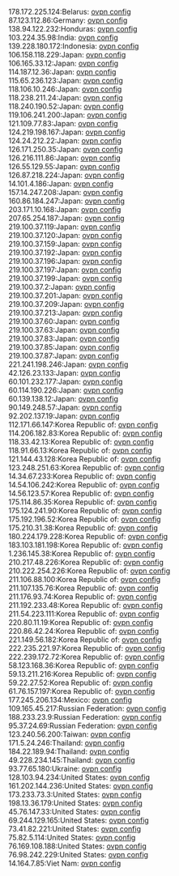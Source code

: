 178.172.225.124:Belarus: [ovpn config](vpn/178_172_225_124.ovpn)  
87.123.112.86:Germany: [ovpn config](vpn/87_123_112_86.ovpn)  
138.94.122.232:Honduras: [ovpn config](vpn/138_94_122_232.ovpn)  
103.224.35.98:India: [ovpn config](vpn/103_224_35_98.ovpn)  
139.228.180.172:Indonesia: [ovpn config](vpn/139_228_180_172.ovpn)  
106.158.118.229:Japan: [ovpn config](vpn/106_158_118_229.ovpn)  
106.165.33.12:Japan: [ovpn config](vpn/106_165_33_12.ovpn)  
114.187.12.36:Japan: [ovpn config](vpn/114_187_12_36.ovpn)  
115.65.236.123:Japan: [ovpn config](vpn/115_65_236_123.ovpn)  
118.106.10.246:Japan: [ovpn config](vpn/118_106_10_246.ovpn)  
118.238.211.24:Japan: [ovpn config](vpn/118_238_211_24.ovpn)  
118.240.190.52:Japan: [ovpn config](vpn/118_240_190_52.ovpn)  
119.106.241.200:Japan: [ovpn config](vpn/119_106_241_200.ovpn)  
121.109.77.83:Japan: [ovpn config](vpn/121_109_77_83.ovpn)  
124.219.198.167:Japan: [ovpn config](vpn/124_219_198_167.ovpn)  
124.24.212.22:Japan: [ovpn config](vpn/124_24_212_22.ovpn)  
126.171.250.35:Japan: [ovpn config](vpn/126_171_250_35.ovpn)  
126.216.111.86:Japan: [ovpn config](vpn/126_216_111_86.ovpn)  
126.55.129.55:Japan: [ovpn config](vpn/126_55_129_55.ovpn)  
126.87.218.224:Japan: [ovpn config](vpn/126_87_218_224.ovpn)  
14.101.4.186:Japan: [ovpn config](vpn/14_101_4_186.ovpn)  
157.14.247.208:Japan: [ovpn config](vpn/157_14_247_208.ovpn)  
160.86.184.247:Japan: [ovpn config](vpn/160_86_184_247.ovpn)  
203.171.10.168:Japan: [ovpn config](vpn/203_171_10_168.ovpn)  
207.65.254.187:Japan: [ovpn config](vpn/207_65_254_187.ovpn)  
219.100.37.119:Japan: [ovpn config](vpn/219_100_37_119.ovpn)  
219.100.37.120:Japan: [ovpn config](vpn/219_100_37_120.ovpn)  
219.100.37.159:Japan: [ovpn config](vpn/219_100_37_159.ovpn)  
219.100.37.192:Japan: [ovpn config](vpn/219_100_37_192.ovpn)  
219.100.37.196:Japan: [ovpn config](vpn/219_100_37_196.ovpn)  
219.100.37.197:Japan: [ovpn config](vpn/219_100_37_197.ovpn)  
219.100.37.199:Japan: [ovpn config](vpn/219_100_37_199.ovpn)  
219.100.37.2:Japan: [ovpn config](vpn/219_100_37_2.ovpn)  
219.100.37.201:Japan: [ovpn config](vpn/219_100_37_201.ovpn)  
219.100.37.209:Japan: [ovpn config](vpn/219_100_37_209.ovpn)  
219.100.37.213:Japan: [ovpn config](vpn/219_100_37_213.ovpn)  
219.100.37.60:Japan: [ovpn config](vpn/219_100_37_60.ovpn)  
219.100.37.63:Japan: [ovpn config](vpn/219_100_37_63.ovpn)  
219.100.37.83:Japan: [ovpn config](vpn/219_100_37_83.ovpn)  
219.100.37.85:Japan: [ovpn config](vpn/219_100_37_85.ovpn)  
219.100.37.87:Japan: [ovpn config](vpn/219_100_37_87.ovpn)  
221.241.198.246:Japan: [ovpn config](vpn/221_241_198_246.ovpn)  
42.126.23.133:Japan: [ovpn config](vpn/42_126_23_133.ovpn)  
60.101.232.177:Japan: [ovpn config](vpn/60_101_232_177.ovpn)  
60.114.190.226:Japan: [ovpn config](vpn/60_114_190_226.ovpn)  
60.139.138.12:Japan: [ovpn config](vpn/60_139_138_12.ovpn)  
90.149.248.57:Japan: [ovpn config](vpn/90_149_248_57.ovpn)  
92.202.137.19:Japan: [ovpn config](vpn/92_202_137_19.ovpn)  
112.171.66.147:Korea Republic of: [ovpn config](vpn/112_171_66_147.ovpn)  
114.206.182.83:Korea Republic of: [ovpn config](vpn/114_206_182_83.ovpn)  
118.33.42.13:Korea Republic of: [ovpn config](vpn/118_33_42_13.ovpn)  
118.91.66.13:Korea Republic of: [ovpn config](vpn/118_91_66_13.ovpn)  
121.144.43.128:Korea Republic of: [ovpn config](vpn/121_144_43_128.ovpn)  
123.248.251.63:Korea Republic of: [ovpn config](vpn/123_248_251_63.ovpn)  
14.34.67.233:Korea Republic of: [ovpn config](vpn/14_34_67_233.ovpn)  
14.54.106.242:Korea Republic of: [ovpn config](vpn/14_54_106_242.ovpn)  
14.56.123.57:Korea Republic of: [ovpn config](vpn/14_56_123_57.ovpn)  
175.114.86.35:Korea Republic of: [ovpn config](vpn/175_114_86_35.ovpn)  
175.124.241.90:Korea Republic of: [ovpn config](vpn/175_124_241_90.ovpn)  
175.192.196.52:Korea Republic of: [ovpn config](vpn/175_192_196_52.ovpn)  
175.210.31.38:Korea Republic of: [ovpn config](vpn/175_210_31_38.ovpn)  
180.224.179.228:Korea Republic of: [ovpn config](vpn/180_224_179_228.ovpn)  
183.103.181.198:Korea Republic of: [ovpn config](vpn/183_103_181_198.ovpn)  
1.236.145.38:Korea Republic of: [ovpn config](vpn/1_236_145_38.ovpn)  
210.217.48.226:Korea Republic of: [ovpn config](vpn/210_217_48_226.ovpn)  
210.222.254.226:Korea Republic of: [ovpn config](vpn/210_222_254_226.ovpn)  
211.106.88.100:Korea Republic of: [ovpn config](vpn/211_106_88_100.ovpn)  
211.107.135.76:Korea Republic of: [ovpn config](vpn/211_107_135_76.ovpn)  
211.176.93.74:Korea Republic of: [ovpn config](vpn/211_176_93_74.ovpn)  
211.192.233.48:Korea Republic of: [ovpn config](vpn/211_192_233_48.ovpn)  
211.54.223.111:Korea Republic of: [ovpn config](vpn/211_54_223_111.ovpn)  
220.80.11.19:Korea Republic of: [ovpn config](vpn/220_80_11_19.ovpn)  
220.86.42.24:Korea Republic of: [ovpn config](vpn/220_86_42_24.ovpn)  
221.149.56.182:Korea Republic of: [ovpn config](vpn/221_149_56_182.ovpn)  
222.235.221.97:Korea Republic of: [ovpn config](vpn/222_235_221_97.ovpn)  
222.239.172.72:Korea Republic of: [ovpn config](vpn/222_239_172_72.ovpn)  
58.123.168.36:Korea Republic of: [ovpn config](vpn/58_123_168_36.ovpn)  
59.13.211.216:Korea Republic of: [ovpn config](vpn/59_13_211_216.ovpn)  
59.22.27.52:Korea Republic of: [ovpn config](vpn/59_22_27_52.ovpn)  
61.76.157.197:Korea Republic of: [ovpn config](vpn/61_76_157_197.ovpn)  
177.245.206.134:Mexico: [ovpn config](vpn/177_245_206_134.ovpn)  
109.165.45.217:Russian Federation: [ovpn config](vpn/109_165_45_217.ovpn)  
188.233.23.9:Russian Federation: [ovpn config](vpn/188_233_23_9.ovpn)  
95.37.24.69:Russian Federation: [ovpn config](vpn/95_37_24_69.ovpn)  
123.240.56.200:Taiwan: [ovpn config](vpn/123_240_56_200.ovpn)  
171.5.24.246:Thailand: [ovpn config](vpn/171_5_24_246.ovpn)  
184.22.189.94:Thailand: [ovpn config](vpn/184_22_189_94.ovpn)  
49.228.234.145:Thailand: [ovpn config](vpn/49_228_234_145.ovpn)  
93.77.65.180:Ukraine: [ovpn config](vpn/93_77_65_180.ovpn)  
128.103.94.234:United States: [ovpn config](vpn/128_103_94_234.ovpn)  
161.202.144.236:United States: [ovpn config](vpn/161_202_144_236.ovpn)  
173.233.73.3:United States: [ovpn config](vpn/173_233_73_3.ovpn)  
198.13.36.179:United States: [ovpn config](vpn/198_13_36_179.ovpn)  
45.76.147.33:United States: [ovpn config](vpn/45_76_147_33.ovpn)  
69.244.129.165:United States: [ovpn config](vpn/69_244_129_165.ovpn)  
73.41.82.221:United States: [ovpn config](vpn/73_41_82_221.ovpn)  
75.82.5.114:United States: [ovpn config](vpn/75_82_5_114.ovpn)  
76.169.108.188:United States: [ovpn config](vpn/76_169_108_188.ovpn)  
76.98.242.229:United States: [ovpn config](vpn/76_98_242_229.ovpn)  
14.164.7.85:Viet Nam: [ovpn config](vpn/14_164_7_85.ovpn)  
